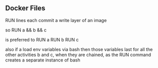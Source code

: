 ## Docker Files
RUN lines each commit a write layer of an image

so 
RUN a && b && c

is preferred to 
RUN a
RUN b
RUN c

also if a load env variables via bash then those variables last for all the
other activities b and c, when they are chained, as the RUN command creates 
a separate instance of bash